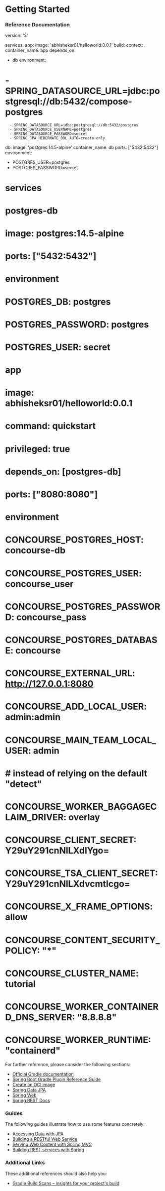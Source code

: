 # Getting Started

### Reference Documentation

version: '3'

services:
app:
image: 'abhisheksr01/helloworld:0.0.1' build:
context: . container_name: app depends_on:

- db environment:

# - SPRING_DATASOURCE_URL=jdbc:postgresql://db:5432/compose-postgres

      - SPRING_DATASOURCE_URL=jdbc:postgresql://db:5432/postgres
      - SPRING_DATASOURCE_USERNAME=postgres
      - SPRING_DATASOURCE_PASSWORD=secret
      - SPRING_JPA_HIBERNATE_DDL_AUTO=create-only

db:
image: 'postgres:14.5-alpine' container_name: db ports: ["5432:5432"]
environment:

- POSTGRES_USER=postgres
- POSTGRES_PASSWORD=secret

# services

# postgres-db

# image: postgres:14.5-alpine

# ports: ["5432:5432"]

# environment

# POSTGRES_DB: postgres

# POSTGRES_PASSWORD: postgres

# POSTGRES_USER: secret

#

# app

# image: abhisheksr01/helloworld:0.0.1

# command: quickstart

# privileged: true

# depends_on: [postgres-db]

# ports: ["8080:8080"]

# environment

# CONCOURSE_POSTGRES_HOST: concourse-db

# CONCOURSE_POSTGRES_USER: concourse_user

# CONCOURSE_POSTGRES_PASSWORD: concourse_pass

# CONCOURSE_POSTGRES_DATABASE: concourse

# CONCOURSE_EXTERNAL_URL: <http://127.0.0.1:8080>

# CONCOURSE_ADD_LOCAL_USER: admin:admin

# CONCOURSE_MAIN_TEAM_LOCAL_USER: admin

# # instead of relying on the default "detect"

# CONCOURSE_WORKER_BAGGAGECLAIM_DRIVER: overlay

# CONCOURSE_CLIENT_SECRET: Y29uY291cnNlLXdlYgo=

# CONCOURSE_TSA_CLIENT_SECRET: Y29uY291cnNlLXdvcmtlcgo=

# CONCOURSE_X_FRAME_OPTIONS: allow

# CONCOURSE_CONTENT_SECURITY_POLICY: "*"

# CONCOURSE_CLUSTER_NAME: tutorial

# CONCOURSE_WORKER_CONTAINERD_DNS_SERVER: "8.8.8.8"

# CONCOURSE_WORKER_RUNTIME: "containerd"

For further reference, please consider the following sections:

- [Official Gradle documentation](https://docs.gradle.org)
- [Spring Boot Gradle Plugin Reference Guide](https://docs.spring.io/spring-boot/docs/2.7.4/gradle-plugin/reference/html/)
- [Create an OCI image](https://docs.spring.io/spring-boot/docs/2.7.4/gradle-plugin/reference/html/#build-image)
- [Spring Data JPA](https://docs.spring.io/spring-boot/docs/2.7.4/reference/htmlsingle/#data.sql.jpa-and-spring-data)
- [Spring Web](https://docs.spring.io/spring-boot/docs/2.7.4/reference/htmlsingle/#web)
- [Spring REST Docs](https://docs.spring.io/spring-restdocs/docs/current/reference/html5/)

### Guides

The following guides illustrate how to use some features concretely:

- [Accessing Data with JPA](https://spring.io/guides/gs/accessing-data-jpa/)
- [Building a RESTful Web Service](https://spring.io/guides/gs/rest-service/)
- [Serving Web Content with Spring MVC](https://spring.io/guides/gs/serving-web-content/)
- [Building REST services with Spring](https://spring.io/guides/tutorials/rest/)

### Additional Links

These additional references should also help you:

- [Gradle Build Scans – insights for your project's build](https://scans.gradle.com#gradle)

